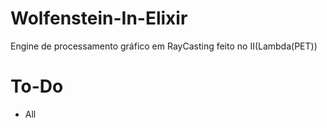 # Wolfenstein-In-Elixir
Engine de processamento gráfico em RayCasting feito no II(Lambda(PET))

# To-Do
  * All
